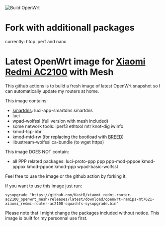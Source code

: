 ![Build OpenWrt](https://github.com/KastB/xiaomi_redmi-router-ac2100_openwrt_mesh/workflows/Build%20OpenWrt/badge.svg)
# Fork with additionall packages
currently: htop iperf and nano

# Latest OpenWrt image for [Xiaomi Redmi AC2100](https://xiaomi-mi.com/wifi-routers/redmi-ac2100-router/) with Mesh
This github actions is to build a fresh image of latest OpenWrt snapshot so I can automatically update my routers at home. 

This image contains:
* [smartdns](https://github.com/pymumu/smartdns): luci-app-smartdns smartdns
* luci
* wpad-wolfssl (full version with mesh included)
* some network tools: iperf3 ethtool mtr knot-dig iwinfo
* kmod-tcp-bbr
* kmod-mtd-rw (for replacing the bootload with [BREED](https://breed.hackpascal.net))
* libustream-wolfssl ca-bundle (to wget https)

This image DOES NOT contain:
* all PPP related packages: luci-proto-ppp ppp ppp-mod-pppoe kmod-pppox kmod-pppoe kmod-ppp wpad-basic-wolfssl

Feel free to use the image or the github action by forking it.

If you want to use this image just run:

```sysupgrade "https://github.com/KastB/xiaomi_redmi-router-ac2100_openwrt_mesh/releases/latest/download/openwrt-ramips-mt7621-xiaomi_redmi-router-ac2100-squashfs-sysupgrade.bin"```

Please note that I might change the packages included without notice. This image is built for my personnal use first.
